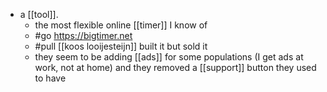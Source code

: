 - a [[tool]].
	- the most flexible online [[timer]] I know of
	- #go https://bigtimer.net
	- #pull [[koos looijesteijn]] built it but sold it
	- they seem to be adding [[ads]] for some populations (I get ads at work, not at home) and they removed a [[support]] button they used to have